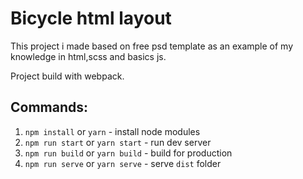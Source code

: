 # Bicycle html layout

This project i made based on free psd template as an example of my knowledge in html,scss and basics js.

Project build with webpack.

## Commands:

1. `npm install` or `yarn` - install node modules
2. `npm run start` or `yarn start` - run dev server
3. `npm run build` or `yarn build` - build for production
4. `npm run serve` or `yarn serve` - serve `dist` folder
